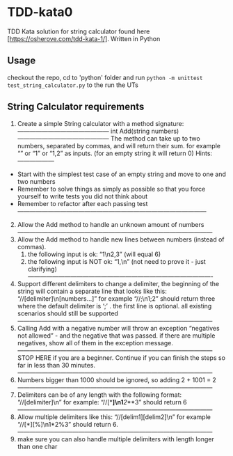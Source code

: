 # TDD-kata0

TDD Kata solution for string calculator found here [https://osherove.com/tdd-kata-1/].
Written in Python

## Usage

checkout the repo, cd to 'python' folder and run `python -m unittest test_string_calculator.py` to the run the UTs

## String Calculator requirements

1. Create a simple String calculator with a method signature:
   ———————————————
   int Add(string numbers)
   ———————————————
   The method can take up to two numbers, separated by commas, and will return their sum.
   for example “” or “1” or “1,2” as inputs.
   (for an empty string it will return 0)
   Hints:
   ——————

- Start with the simplest test case of an empty string and move to one and two numbers
- Remember to solve things as simply as possible so that you force yourself to write tests you did not think about
- Remember to refactor after each passing test
  ———————————————————————————————

2. Allow the Add method to handle an unknown amount of numbers
   ————————————————————————————————
3. Allow the Add method to handle new lines between numbers (instead of commas).
   1. the following input is ok: “1\n2,3” (will equal 6)
   2. the following input is NOT ok: “1,\n” (not need to prove it - just clarifying)
      ——————————————————————————————-
4. Support different delimiters
   to change a delimiter, the beginning of the string will contain a separate line that looks like this: “//[delimiter]\n[numbers…]” for example “//;\n1;2” should return three where the default delimiter is ‘;’ .
   the first line is optional. all existing scenarios should still be supported
   ————————————————————————————————
5. Calling Add with a negative number will throw an exception “negatives not allowed” - and the negative that was passed.
   if there are multiple negatives, show all of them in the exception message.
   ————————————————————————————————
   STOP HERE if you are a beginner. Continue if you can finish the steps so far in less than 30 minutes.
   ————————————————————————————————
6. Numbers bigger than 1000 should be ignored, so adding 2 + 1001 = 2
   ————————————————————————————————
7. Delimiters can be of any length with the following format: “//[delimiter]\n” for example: “//[***]\n1**_2_**3” should return 6
   ————————————————————————————————
8. Allow multiple delimiters like this: “//[delim1][delim2]\n” for example “//[\*][%]\n1\*2%3” should return 6.
   ————————————————————————————————
9. make sure you can also handle multiple delimiters with length longer than one char
